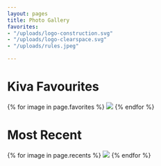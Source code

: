 ```yaml
---
layout: pages
title: Photo Gallery
favorites:
- "/uploads/logo-construction.svg"
- "/uploads/logo-clearspace.svg"
- "/uploads/rules.jpeg"

---
```

# Kiva Favourites

<div class="triple-grid">
{% for image in page.favorites %}
<img src="{{ image | relative_url }}">
{% endfor %}
</div>

# Most Recent


<div class="quad-grid">
{% for image in page.recents %}
<img src="{{ image | relative_url }}">
{% endfor %}
</div>
